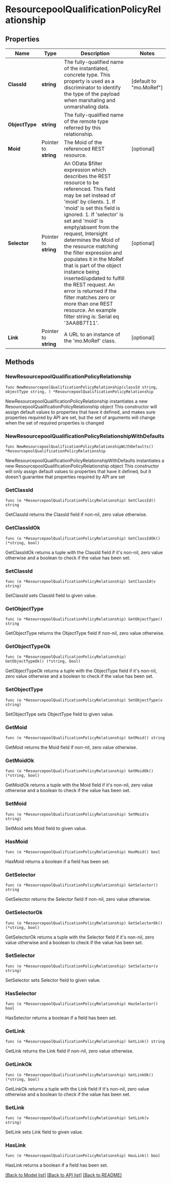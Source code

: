 # ResourcepoolQualificationPolicyRelationship

## Properties

Name | Type | Description | Notes
------------ | ------------- | ------------- | -------------
**ClassId** | **string** | The fully-qualified name of the instantiated, concrete type. This property is used as a discriminator to identify the type of the payload when marshaling and unmarshaling data. | [default to "mo.MoRef"]
**ObjectType** | **string** | The fully-qualified name of the remote type referred by this relationship. | 
**Moid** | Pointer to **string** | The Moid of the referenced REST resource. | [optional] 
**Selector** | Pointer to **string** | An OData $filter expression which describes the REST resource to be referenced. This field may be set instead of &#39;moid&#39; by clients. 1. If &#39;moid&#39; is set this field is ignored. 1. If &#39;selector&#39; is set and &#39;moid&#39; is empty/absent from the request, Intersight determines the Moid of the resource matching the filter expression and populates it in the MoRef that is part of the object instance being inserted/updated to fulfill the REST request. An error is returned if the filter matches zero or more than one REST resource. An example filter string is: Serial eq &#39;3AA8B7T11&#39;. | [optional] 
**Link** | Pointer to **string** | A URL to an instance of the &#39;mo.MoRef&#39; class. | [optional] 

## Methods

### NewResourcepoolQualificationPolicyRelationship

`func NewResourcepoolQualificationPolicyRelationship(classId string, objectType string, ) *ResourcepoolQualificationPolicyRelationship`

NewResourcepoolQualificationPolicyRelationship instantiates a new ResourcepoolQualificationPolicyRelationship object
This constructor will assign default values to properties that have it defined,
and makes sure properties required by API are set, but the set of arguments
will change when the set of required properties is changed

### NewResourcepoolQualificationPolicyRelationshipWithDefaults

`func NewResourcepoolQualificationPolicyRelationshipWithDefaults() *ResourcepoolQualificationPolicyRelationship`

NewResourcepoolQualificationPolicyRelationshipWithDefaults instantiates a new ResourcepoolQualificationPolicyRelationship object
This constructor will only assign default values to properties that have it defined,
but it doesn't guarantee that properties required by API are set

### GetClassId

`func (o *ResourcepoolQualificationPolicyRelationship) GetClassId() string`

GetClassId returns the ClassId field if non-nil, zero value otherwise.

### GetClassIdOk

`func (o *ResourcepoolQualificationPolicyRelationship) GetClassIdOk() (*string, bool)`

GetClassIdOk returns a tuple with the ClassId field if it's non-nil, zero value otherwise
and a boolean to check if the value has been set.

### SetClassId

`func (o *ResourcepoolQualificationPolicyRelationship) SetClassId(v string)`

SetClassId sets ClassId field to given value.


### GetObjectType

`func (o *ResourcepoolQualificationPolicyRelationship) GetObjectType() string`

GetObjectType returns the ObjectType field if non-nil, zero value otherwise.

### GetObjectTypeOk

`func (o *ResourcepoolQualificationPolicyRelationship) GetObjectTypeOk() (*string, bool)`

GetObjectTypeOk returns a tuple with the ObjectType field if it's non-nil, zero value otherwise
and a boolean to check if the value has been set.

### SetObjectType

`func (o *ResourcepoolQualificationPolicyRelationship) SetObjectType(v string)`

SetObjectType sets ObjectType field to given value.


### GetMoid

`func (o *ResourcepoolQualificationPolicyRelationship) GetMoid() string`

GetMoid returns the Moid field if non-nil, zero value otherwise.

### GetMoidOk

`func (o *ResourcepoolQualificationPolicyRelationship) GetMoidOk() (*string, bool)`

GetMoidOk returns a tuple with the Moid field if it's non-nil, zero value otherwise
and a boolean to check if the value has been set.

### SetMoid

`func (o *ResourcepoolQualificationPolicyRelationship) SetMoid(v string)`

SetMoid sets Moid field to given value.

### HasMoid

`func (o *ResourcepoolQualificationPolicyRelationship) HasMoid() bool`

HasMoid returns a boolean if a field has been set.

### GetSelector

`func (o *ResourcepoolQualificationPolicyRelationship) GetSelector() string`

GetSelector returns the Selector field if non-nil, zero value otherwise.

### GetSelectorOk

`func (o *ResourcepoolQualificationPolicyRelationship) GetSelectorOk() (*string, bool)`

GetSelectorOk returns a tuple with the Selector field if it's non-nil, zero value otherwise
and a boolean to check if the value has been set.

### SetSelector

`func (o *ResourcepoolQualificationPolicyRelationship) SetSelector(v string)`

SetSelector sets Selector field to given value.

### HasSelector

`func (o *ResourcepoolQualificationPolicyRelationship) HasSelector() bool`

HasSelector returns a boolean if a field has been set.

### GetLink

`func (o *ResourcepoolQualificationPolicyRelationship) GetLink() string`

GetLink returns the Link field if non-nil, zero value otherwise.

### GetLinkOk

`func (o *ResourcepoolQualificationPolicyRelationship) GetLinkOk() (*string, bool)`

GetLinkOk returns a tuple with the Link field if it's non-nil, zero value otherwise
and a boolean to check if the value has been set.

### SetLink

`func (o *ResourcepoolQualificationPolicyRelationship) SetLink(v string)`

SetLink sets Link field to given value.

### HasLink

`func (o *ResourcepoolQualificationPolicyRelationship) HasLink() bool`

HasLink returns a boolean if a field has been set.


[[Back to Model list]](../README.md#documentation-for-models) [[Back to API list]](../README.md#documentation-for-api-endpoints) [[Back to README]](../README.md)



